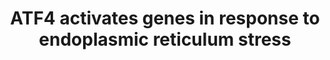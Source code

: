 ---
annotations:
- type: Pathway Ontology
  value: transcription pathway
authors:
- ReactomeTeam
- Anwesha
- Mkutmon
description: ATF4 is a transcription factor and activates expression of IL-8, MCP1,
  IGFBP-1, CHOP, HERP1 and ATF3.  View original pathway at [http://www.reactome.org/PathwayBrowser/#DIAGRAM=380994
  Reactome].
last-edited: 2021-01-25
organisms:
- Homo sapiens
redirect_from:
- /index.php/Pathway:WP2753
- /instance/WP2753
schema-jsonld:
- '@context': https://schema.org/
  '@id': https://wikipathways.github.io/pathways/WP2753.html
  '@type': Dataset
  creator:
    '@type': Organization
    name: WikiPathways
  description: ATF4 is a transcription factor and activates expression of IL-8, MCP1,
    IGFBP-1, CHOP, HERP1 and ATF3.  View original pathway at [http://www.reactome.org/PathwayBrowser/#DIAGRAM=380994
    Reactome].
  keywords:
  - CCL2 gene
  - 'EXOSC1 '
  - DDIT3 gene
  - HERPUD1
  - IGFBP1
  - 'mRNA Transcript Targeted by KSRP '
  - 'ATF4 '
  - 'EXOSC9 '
  - IGFPB1 gene
  - 'EXOSC7 '
  - 'KSRP '
  - ATF3 gene
  - ASNS
  - DDIT3
  - 'NFYB '
  - 'CEBPB '
  - 'EXOSC8 '
  - ATF3
  - ASNS gene
  - IL8
  - CCL2
  - ATF6(1-380)
  - 'DCP2 '
  - ATF4:CEBPB,CEBPG:ASNS gene
  - IL8 gene
  - ATF4
  - 'DIS3 '
  - 'PARN '
  - 'NFYC '
  - 'ATF3 gene '
  - 'CEBPG '
  - 'EXOSC4 '
  - KSRP:mRNA
  - 'EXOSC3 '
  - 'EXOSC2 '
  - Degradation Complex
  - 'NFYA '
  - 'EXOSC5 '
  - NF-Y
  - HERPUD1 gene
  - ATF4:ATF3 gene
  - 'EXOSC6 '
  - 'ASNS gene '
  license: CC0
  name: ATF4 activates genes in response to endoplasmic reticulum  stress
seo: CreativeWork
title: ATF4 activates genes in response to endoplasmic reticulum  stress
wpid: WP2753
---